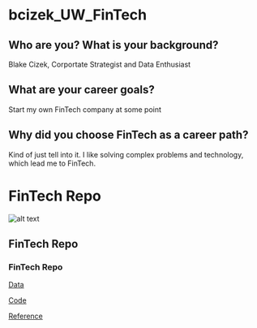 # bcizek_UW_FinTech

## Who are you? What is your background?

Blake Cizek, Corportate Strategist and Data Enthusiast 

## What are your career goals?

Start my own FinTech company at some point

## Why did you choose FinTech as a career path?

Kind of just tell into it. I like solving complex problems and technology, which lead me to FinTech.


# FinTech Repo

![alt text](https://s3.amazonaws.com/cdn-origin-etr.akc.org/wp-content/uploads/2019/04/25094535/Dubs-7.jpg "Dubs II")
## FinTech Repo
### FinTech Repo

[Data](../data)

[Code](../code)

[Reference](../reference)
